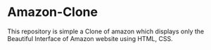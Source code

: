 # Amazon-Clone
This repository is simple a Clone of amazon which displays only the Beautiful Interface of Amazon website using HTML, CSS.  
